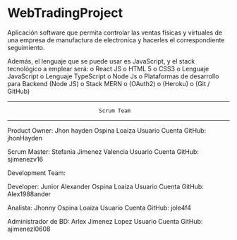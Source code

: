 # WebTradingProject
Aplicación software que permita controlar las ventas físicas y virtuales de una empresa de manufactura de electronica y hacerles el correspondiente seguimiento.

Además, el lenguaje que se puede usar es JavaScript, y el stack tecnológico a
emplear será:
o React JS
o HTML 5
o CSS3
o Lenguaje JavaScript
o Lenguaje TypeScript
o Node Js
o Plataformas de desarrollo para Backend (Node JS)
o Stack MERN
o (OAuth2)
o (Heroku)
o (Git / GitHub)

______________________________________________________________________________________________________________________________________________________________
                                 Scrum Team 
______________________________________________________________________________________________________________________________________________________________
Product Owner: Jhon hayden Ospina Loaiza 
Usuario Cuenta GitHub: jhonHayden

Scrum Master: Stefania Jimenez Valencia
Usuario Cuenta GitHub: sjimenezv16

Development Team:

Developer: Junior Alexander Ospina Loaiza 
Usuario Cuenta GitHub: Alex1988ander

Analista: Jhonny Ospina Loaiza
Usuario Cuenta GitHub: jole4f4

Administrador de BD: Arlex Jimenez Lopez
Usuario Cuenta GitHub: ajimenezl0608

